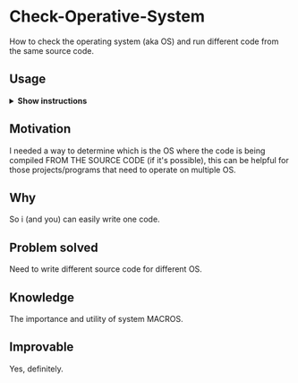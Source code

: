 # Check-Operative-System

How to check the operating system (aka OS) and run different code from the same source code.

## Usage

<details><summary><b>Show instructions</b></summary>

1. Download and compile:
  ```sh
  $ g++ -std=c++11 main.cpp unix_functions.cpp windows_functions.cpp -o CheckOS
  
  $ ./CheckOS
  ```
 
</details>

## Motivation

I needed a way to determine which is the OS where the code is being compiled FROM THE SOURCE 
CODE (if it's possible), this can be helpful for those projects/programs that need to operate 
on multiple OS.

## Why

So i (and you) can easily write one code.

## Problem solved

Need to write different source code for different OS.

## Knowledge

The importance and utility of system MACROS.

## Improvable

Yes, definitely.

